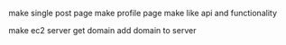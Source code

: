 make single post page
make profile page
make like api and functionality

<!-- get db link -->

make ec2 server
get domain
add domain to server

